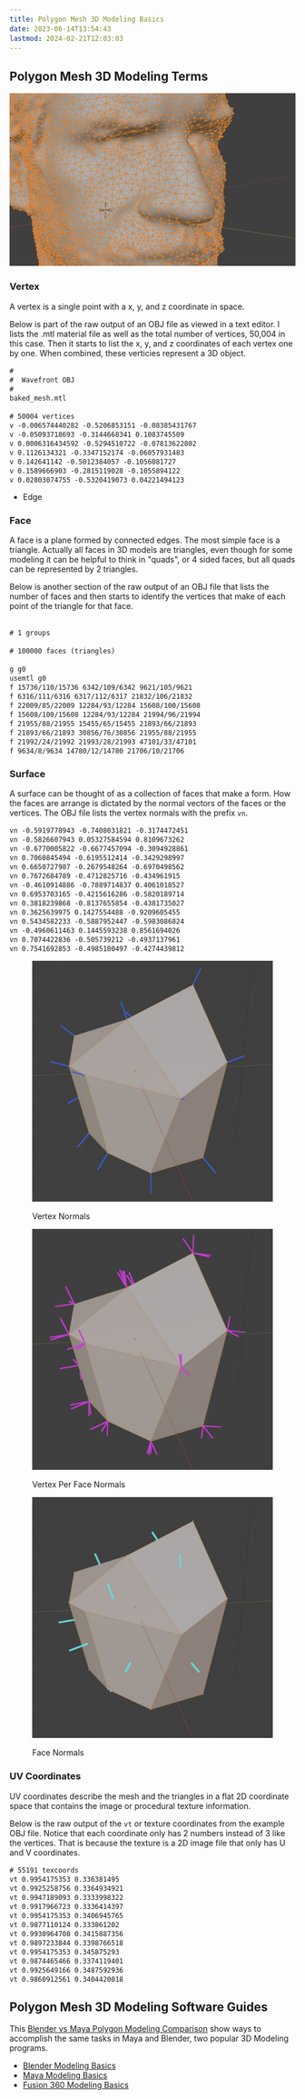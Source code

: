 ```yaml
---
title: Polygon Mesh 3D Modeling Basics
date: 2023-06-14T13:54:43
lastmod: 2024-02-21T12:03:03
---
```


## Polygon Mesh 3D Modeling Terms

[![Polygon Mesh](./attachments/2024-02-21-polygon-mesh.png)](./attachments/2024-02-21-polygon-mesh.png)

### Vertex

A vertex is a single point with a x, y, and z coordinate in space.

Below is part of the raw output of an OBJ file as viewed in a text editor. I lists the .mtl material file as well as the total number of vertices, 50,004 in this case. Then it starts to list the x, y, and z coordinates of each vertex one by one. When combined, these verticies represent a 3D object.

```obj
#
#  Wavefront OBJ
#
baked_mesh.mtl

# 50004 vertices
v -0.006574440282 -0.5206853151 -0.08385431767
v -0.05093718693 -0.3144668341 0.1083745509
v 0.0006316434592 -0.5294510722 -0.07813622802
v 0.1126134321 -0.3347152174 -0.06057931483
v 0.142641142 -0.5012384057 -0.1056081727
v 0.1589666903 -0.2815119028 -0.1055894122
v 0.02803074755 -0.5320419073 0.04221494123
```

- Edge

### Face

A face is a plane formed by connected edges. The most simple face is a triangle. Actually all faces in 3D models are triangles, even though for some modeling it can be helpful to think in "quads", or 4 sided faces, but all quads can be represented by 2 triangles.

Below is another section of the raw output of an OBJ file that lists the number of faces and then starts to identify the vertices that make of each point of the triangle for that face.

```obj

# 1 groups

# 100000 faces (triangles)

g g0
usemtl g0
f 15736/110/15736 6342/109/6342 9621/105/9621
f 6316/111/6316 6317/112/6317 21832/106/21832
f 22009/85/22009 12284/93/12284 15608/100/15608
f 15608/100/15608 12284/93/12284 21994/96/21994
f 21955/88/21955 15455/65/15455 21893/66/21893
f 21893/66/21893 30856/76/30856 21955/88/21955
f 21992/24/21992 21993/28/21993 47101/33/47101
f 9634/8/9634 14780/12/14780 21706/10/21706

```

### Surface

A surface can be thought of as a collection of faces that make a form. How the faces are arrange is dictated by the normal vectors of the faces or the vertices. The OBJ file lists the vertex normals with the prefix `vn`.

```obj
vn -0.5919778943 -0.7408031821 -0.3174472451
vn -0.5826607943 0.05327584594 0.8109673262
vn -0.6770005822 -0.6677457094 -0.3094928861
vn 0.7060845494 -0.6195512414 -0.3429298997
vn 0.6650727987 -0.2679548264 -0.6970498562
vn 0.7672684789 -0.4712825716 -0.434961915
vn -0.4610914886 -0.7889714837 0.4061018527
vn 0.6953703165 -0.4215616286 -0.5820189714
vn 0.3818239868 -0.8137655854 -0.4381735027
vn 0.3625639975 0.1427554488 -0.9209605455
vn 0.5434582233 -0.5887952447 -0.5983086824
vn -0.4960611463 0.1445593238 0.8561694026
vn 0.7074422836 -0.505739212 -0.4937137961
vn 0.7541692853 -0.4985180497 -0.4274439812
```

<div class="gallery-grid">

<figure>

[![Vertex Normals](./attachments/2024-02-21-vertex-normals.jpg)](./attachments/2024-02-21-vertex-normals.jpg)

<figcaption>

Vertex Normals

</figcaption>
</figure>

<figure>

[![Vertex Per Face Normals](./attachments/2024-02-21-vertex-per-face-normals.jpg)](./attachments/2024-02-21-vertex-per-face-normals.jpg)

<figcaption>

Vertex Per Face Normals

</figcaption>
</figure>

<figure>

[![Face Normals](./attachments/2024-02-21-face-normals.jpg)](./attachments/2024-02-21-face-normals.jpg)

<figcaption>

Face Normals

</figcaption>
</figure>
</div>

### UV Coordinates

UV coordinates describe the mesh and the triangles in a flat 2D coordinate space that contains the image or procedural texture information.

Below is the raw output of the `vt` or texture coordinates from the example OBJ file. Notice that each coordinate only has 2 numbers instead of 3 like the vertices. That is because the texture is a 2D image file that only has U and V coordinates.

```obj
# 55191 texcoords
vt 0.9954175353 0.336381495
vt 0.9925258756 0.3364934921
vt 0.9947189093 0.3333998322
vt 0.9917966723 0.3336414397
vt 0.9954175353 0.3406945765
vt 0.9877110124 0.333861202
vt 0.9930964708 0.3415887356
vt 0.9897233844 0.3398766518
vt 0.9954175353 0.345875293
vt 0.9874465466 0.3374119401
vt 0.9925649166 0.3487592936
vt 0.9860912561 0.3404420018
```

## Polygon Mesh 3D Modeling Software Guides

This [Blender vs Maya Polygon Modeling Comparison](./blender-vs-maya.md) show ways to accomplish the same tasks in Maya and Blender, two popular 3D Modeling programs.

- [Blender Modeling Basics](./blender/blender-3d-modeling-basics.md)
- [Maya Modeling Basics](./maya/maya-3d-modeling-basics.md)
- [Fusion 360 Modeling Basics](./fusion-360/organic-forms-with-t-splines-fusion-360.md)
